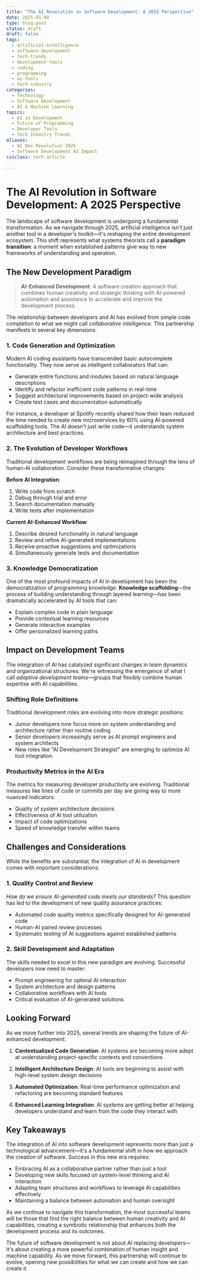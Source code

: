 ```yaml
---
title: "The AI Revolution in Software Development: A 2025 Perspective"
date: 2025-01-08
type: blog-post
status: draft
draft: false
tags:
  - artificial-intelligence
  - software-development
  - tech-trends
  - development-tools
  - coding
  - programming
  - ai-tools
  - tech-industry
categories:
  - Technology
  - Software Development
  - AI & Machine Learning
topics:
  - AI in Development
  - Future of Programming
  - Developer Tools
  - Tech Industry Trends
aliases:
  - AI Dev Revolution 2025
  - Software Development AI Impact
cssclass: tech-article

---
```


# The AI Revolution in Software Development: A 2025 Perspective

The landscape of software development is undergoing a fundamental transformation. As we navigate through 2025, artificial intelligence isn't just another tool in a developer's toolkit—it's reshaping the entire development ecosystem. This shift represents what systems theorists call a **paradigm transition**: a moment when established patterns give way to new frameworks of understanding and operation.

## The New Development Paradigm

> **AI-Enhanced Development**: A software creation approach that combines human creativity and strategic thinking with AI-powered automation and assistance to accelerate and improve the development process.

The relationship between developers and AI has evolved from simple code completion to what we might call *collaborative intelligence*. This partnership manifests in several key dimensions:

### 1. Code Generation and Optimization

Modern AI coding assistants have transcended basic autocomplete functionality. They now serve as intelligent collaborators that can:

- Generate entire functions and modules based on natural language descriptions
- Identify and refactor inefficient code patterns in real-time
- Suggest architectural improvements based on project-wide analysis
- Create test cases and documentation automatically

For instance, a developer at Spotify recently shared how their team reduced the time needed to create new microservices by 60% using AI-powered scaffolding tools. The AI doesn't just write code—it understands system architecture and best practices.

### 2. The Evolution of Developer Workflows

Traditional development workflows are being reimagined through the lens of human-AI collaboration. Consider these transformative changes:

**Before AI Integration**:
1. Write code from scratch
2. Debug through trial and error
3. Search documentation manually
4. Write tests after implementation

**Current AI-Enhanced Workflow**:
1. Describe desired functionality in natural language
2. Review and refine AI-generated implementations
3. Receive proactive suggestions and optimizations
4. Simultaneously generate tests and documentation

### 3. Knowledge Democratization

One of the most profound impacts of AI in development has been the democratization of programming knowledge. **Knowledge scaffolding**—the process of building understanding through layered learning—has been dramatically accelerated by AI tools that can:

- Explain complex code in plain language
- Provide contextual learning resources
- Generate interactive examples
- Offer personalized learning paths

## Impact on Development Teams

The integration of AI has catalyzed significant changes in team dynamics and organizational structures. We're witnessing the emergence of what I call *adaptive development teams*—groups that flexibly combine human expertise with AI capabilities.

### Shifting Role Definitions

Traditional development roles are evolving into more strategic positions:

- Junior developers now focus more on system understanding and architecture rather than routine coding
- Senior developers increasingly serve as AI prompt engineers and system architects
- New roles like "AI Development Strategist" are emerging to optimize AI tool integration

### Productivity Metrics in the AI Era

The metrics for measuring developer productivity are evolving. Traditional measures like lines of code or commits per day are giving way to more nuanced indicators:

- Quality of system architecture decisions
- Effectiveness of AI tool utilization
- Impact of code optimizations
- Speed of knowledge transfer within teams

## Challenges and Considerations

While the benefits are substantial, the integration of AI in development comes with important considerations:

### 1. Quality Control and Review

*How do we ensure AI-generated code meets our standards?* This question has led to the development of new quality assurance practices:

- Automated code quality metrics specifically designed for AI-generated code
- Human-AI paired review processes
- Systematic testing of AI suggestions against established patterns

### 2. Skill Development and Adaptation

The skills needed to excel in this new paradigm are evolving. Successful developers now need to master:

- Prompt engineering for optimal AI interaction
- System architecture and design patterns
- Collaborative workflows with AI tools
- Critical evaluation of AI-generated solutions

## Looking Forward

As we move further into 2025, several trends are shaping the future of AI-enhanced development:

1. **Contextualized Code Generation**: AI systems are becoming more adept at understanding project-specific contexts and conventions

2. **Intelligent Architecture Design**: AI tools are beginning to assist with high-level system design decisions

3. **Automated Optimization**: Real-time performance optimization and refactoring are becoming standard features

4. **Enhanced Learning Integration**: AI systems are getting better at helping developers understand and learn from the code they interact with

## Key Takeaways

The integration of AI into software development represents more than just a technological advancement—it's a fundamental shift in how we approach the creation of software. Success in this new era requires:

- Embracing AI as a collaborative partner rather than just a tool
- Developing new skills focused on system-level thinking and AI interaction
- Adapting team structures and workflows to leverage AI capabilities effectively
- Maintaining a balance between automation and human oversight

As we continue to navigate this transformation, the most successful teams will be those that find the right balance between human creativity and AI capabilities, creating a symbiotic relationship that enhances both the development process and its outcomes.

The future of software development is not about AI replacing developers—it's about creating a more powerful combination of human insight and machine capability. As we move forward, this partnership will continue to evolve, opening new possibilities for what we can create and how we can create it.